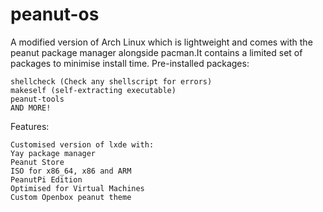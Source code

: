 # peanut-os
A modified version of Arch Linux which is lightweight and comes with the peanut package manager alongside pacman.It contains a limited set of packages to minimise install time.
Pre-installed packages:
```
shellcheck (Check any shellscript for errors)
makeself (self-extracting executable)
peanut-tools
AND MORE!
```
Features:
```
Customised version of lxde with:
Yay package manager
Peanut Store
ISO for x86_64, x86 and ARM
PeanutPi Edition
Optimised for Virtual Machines
Custom Openbox peanut theme
```
